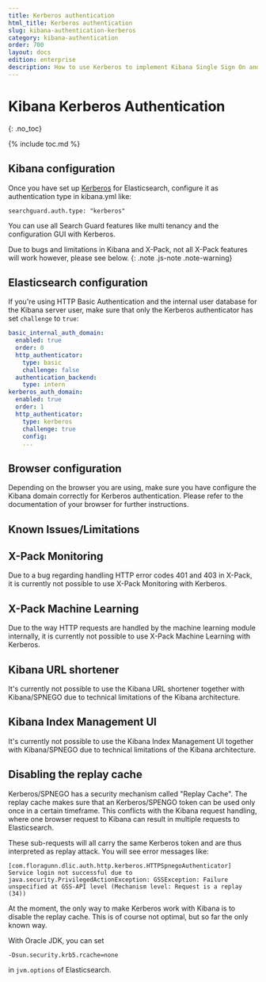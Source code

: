 ```yaml
---
title: Kerberos authentication
html_title: Kerberos authentication
slug: kibana-authentication-kerberos
category: kibana-authentication
order: 700
layout: docs
edition: enterprise
description: How to use Kerberos to implement Kibana Single Sign On and  to protect your data from any unauthorized access.
---
```

<!---
Copyright 2020 floragunn GmbH
-->

# Kibana Kerberos Authentication
{: .no_toc}

{% include toc.md %}

## Kibana configuration

Once you have set up [Kerberos](../_docs_auth_auth/auth_auth_kerberos.md) for Elasticsearch, configure it as authentication type in kibana.yml like: 

```
searchguard.auth.type: "kerberos"
```

You can use all Search Guard features like multi tenancy and the configuration GUI with Kerberos. 

Due to bugs and limitations in Kibana and X-Pack, not all X-Pack features will work however, please see below.
{: .note .js-note .note-warning}

## Elasticsearch configuration

If you're using HTTP Basic Authentication and the internal user database for the Kibana server user, make sure that only the Kerberos authenticator has set `challenge` to `true`:

```yaml
basic_internal_auth_domain: 
  enabled: true
  order: 0
  http_authenticator:
    type: basic
    challenge: false
  authentication_backend:
    type: intern
kerberos_auth_domain: 
  enabled: true
  order: 1
  http_authenticator:
    type: kerberos
    challenge: true
    config:
    ...
```

## Browser configuration

Depending on the browser you are using, make sure you have configure the Kibana domain correctly for Kerberos authentication. Please refer to the documentation of your browser for further instructions.

## Known Issues/Limitations

## X-Pack Monitoring

Due to a bug regarding handling HTTP error codes 401 and 403 in X-Pack, it is currently not possible to use X-Pack Monitoring with Kerberos. 

## X-Pack Machine Learning

Due to the way HTTP requests are handled by the machine learning module internally, it is currently not possible to use X-Pack Machine Learning with Kerberos. 

## Kibana URL shortener

It's currently not possible to use the Kibana URL shortener together with Kibana/SPNEGO due to technical limitations of the Kibana architecture.

## Kibana Index Management UI

It's currently not possible to use the Kibana Index Management UI together with Kibana/SPNEGO due to technical limitations of the Kibana architecture.

## Disabling the replay cache

Kerberos/SPNEGO has a security mechanism called "Replay Cache". The replay cache makes sure that an Kerberos/SPENGO token can be used only once in a certain timeframe. This conflicts with the Kibana request handling, where one browser request to Kibana can result in multiple requests to Elasticsearch.

These sub-requests will all carry the same Kerberos token and are thus interpreted as replay attack. You will see error messages like:

```
[com.floragunn.dlic.auth.http.kerberos.HTTPSpnegoAuthenticator] Service login not successful due to java.security.PrivilegedActionException: GSSException: Failure unspecified at GSS-API level (Mechanism level: Request is a replay (34)) 
```

At the moment, the only way to make Kerberos work with Kibana is to disable the replay cache. This is of course not optimal, but so far the only known way.

With Oracle JDK, you can set

```
-Dsun.security.krb5.rcache=none
```

in `jvm.options` of Elasticsearch. 

